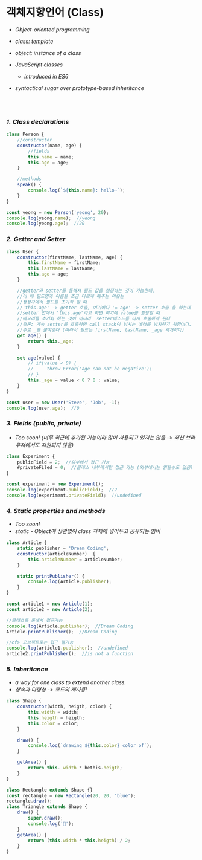 # 객체지향언어 (Class)
- *Object-oriented programming*
- *class: template*
- *object: instance of a class*
- *JavaScript classes*

    - *introduced in ES6*

- *syntactical sugar over prototype-based inheritance*

<br/>
<br/>

### *1. Class declarations*

```jsx
class Person {
    //constructor
    constructor(name, age) {
        //fields
        this.name = name;
        this.age = age;
    }

    //methods
    speak() {
        console.log(`${this.name}: hello~`);
    }
}

const yeong = new Person('yeong', 20);
console.log(yeong.name);  //yeong
console.log(yeong.age);  //20
```

### *2. Getter and Setter*

```jsx
class User {
    constructor(firstName, lastName, age) {
        this.firstName = firstName;
        this.lastName = lastName;
        this.age = age;
    }

    //getter와 setter를 통해서 필드 값을 설정하는 것이 가능한데, 
    //이 때 필드명과 이름을 조금 다르게 해주는 이유는
    //생성자에서 필드를 초기화 할 때 
    //'this.age' -> getter 호출, 여기에다 '= age' -> setter 호출 을 하는데
    //setter 안에서 'this.age'라고 하면 여기에 value를 할당할 때 
    //메모리를 초기화 하는 것이 아니라  setter메소드를 다시 호출하게 된다
    //결론: 계속 setter를 호출하면 call stack이 넘치는 에러를 방지하기 위함이다.
    //주로 _를 붙여준다 (따라서 필드는 firstName, lastName, _age 세개이다)
    get age() {
        return this._age;
    }

    set age(value) {
        // if(value < 0) {
        //     throw Error('age can not be negative');
        // }
        this._age = value < 0 ? 0 : value;
    }
}

const user = new User('Steve', 'Job', -1);
console.log(user.age);  //0
```

### *3. Fields (public, private)*

- *Too soon! (너무 최근에 추가된 기능이라 많이 사용되고 있지는 않음 -> 최신 브라우저에서도 지원되지 않음)*

```jsx
class Experiment {
    publicField = 2;  //외부에서 접근 가능
    #privateFiled = 0;  //클래스 내부에서만 접근 가능 (외부에서는 읽을수도 없음)
}

const experiment = new Experiment();
console.log(experiment.publicField);  //2
console.log(experiment.privateField);  //undefined
```

### *4. Static properties and methods*

- *Too soon!*
- *static - Object에 상관없이 class 자체에 넣어두고 공유되는 멤버*

```jsx
class Article {
    static publisher = 'Dream Coding';
    constructor(articleNumber)  {
        this.articleNumber = articleNumber;
    }

    static printPublisher() {
        console.log(Article.publisher);
    }
}

const article1 = new Article(1);
const article2 = new Article(2);

//클래스를 통해서 접근가능
console.log(Article.publisher);  //Dream Coding
Article.printPublisher();  //Dream Coding

//cf> 오브젝트로는 접근 불가능
console.log(article1.publisher);  //undefined
article2.printPublisher();  //is not a function
```

### *5. Inheritance*

- *a way for one class to extend another class.*
- *상속과 다형성 -> 코드의 재사용!*

```jsx
class Shape {
    constructor(width, heigth, color) {
        this.width = width;
        this.heigth = heigth;
        this.color = color;
    }

    draw() {
        console.log(`drawing ${this.color} color of`);
    }

    getArea() {
        return this. width * hethis.heigth;
    }
}

class Rectangle extends Shape {}
const rectangle = new Rectangle(20, 20, 'blue');
rectangle.draw();
class Triangle extends Shape {
    draw() {
        super.draw();
        console.log('🔺');
    }
    getArea() {
        return (this.width * this.heigth) / 2;
    }
}
```
